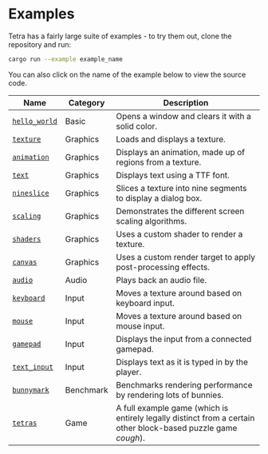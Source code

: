 # Examples

Tetra has a fairly large suite of examples - to try them out, clone the repository and run:

```bash
cargo run --example example_name
```

You can also click on the name of the example below to view the source code.

<!--
The links below are provided in full instead of being relative so that they
don't break when rendered by mdbook.
-->

| Name | Category | Description |
| --- | --- | --- |
| [`hello_world`](https://github.com/17cupsofcoffee/tetra/blob/master/examples/hello_world.rs) | Basic | Opens a window and clears it with a solid color. |
| [`texture`](https://github.com/17cupsofcoffee/tetra/blob/master/examples/texture.rs) | Graphics | Loads and displays a texture. |
| [`animation`](https://github.com/17cupsofcoffee/tetra/blob/master/examples/animation.rs) | Graphics |  Displays an animation, made up of regions from a texture. |
| [`text`](https://github.com/17cupsofcoffee/tetra/blob/master/examples/text.rs) | Graphics | Displays text using a TTF font. |
| [`nineslice`](https://github.com/17cupsofcoffee/tetra/blob/master/examples/nineslice.rs) | Graphics | Slices a texture into nine segments to display a dialog box. |
| [`scaling`](https://github.com/17cupsofcoffee/tetra/blob/master/examples/scaling.rs) | Graphics | Demonstrates the different screen scaling algorithms. |
| [`shaders`](https://github.com/17cupsofcoffee/tetra/blob/master/examples/shaders.rs) | Graphics | Uses a custom shader to render a texture. |
| [`canvas`](https://github.com/17cupsofcoffee/tetra/blob/master/examples/render_target.rs) | Graphics | Uses a custom render target to apply post-processing effects. |
| [`audio`](https://github.com/17cupsofcoffee/tetra/blob/master/examples/audi.rs) | Audio | Plays back an audio file. |
| [`keyboard`](https://github.com/17cupsofcoffee/tetra/blob/master/examples/keyboard.rs) | Input | Moves a texture around based on keyboard input. |
| [`mouse`](https://github.com/17cupsofcoffee/tetra/blob/master/examples/mouse.rs) | Input | Moves a texture around based on mouse input. |
| [`gamepad`](https://github.com/17cupsofcoffee/tetra/blob/master/examples/gamepad.rs) | Input | Displays the input from a connected gamepad. |
| [`text_input`](https://github.com/17cupsofcoffee/tetra/blob/master/examples/text_input.rs) | Input | Displays text as it is typed in by the player. |
| [`bunnymark`](https://github.com/17cupsofcoffee/tetra/blob/master/examples/bunnymark.rs) | Benchmark | Benchmarks rendering performance by rendering lots of bunnies. |
| [`tetras`](https://github.com/17cupsofcoffee/tetra/blob/master/examples/tetras.rs) | Game | A full example game (which is entirely legally distinct from a certain other block-based puzzle game *cough*). |
